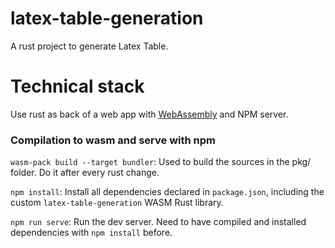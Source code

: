 # latex-table-generation

A rust project to generate Latex Table.

# Technical stack

Use rust as back of a web app with [WebAssembly](https://www.rust-lang.org/fr/what/wasm) and NPM server.

### Compilation to wasm and serve with npm

`wasm-pack build --target bundler`: Used to build the sources in the pkg/ folder. Do it after every rust change.

`npm install`: Install all dependencies declared in `package.json`, including the custom `latex-table-generation` WASM Rust library.

`npm run serve`: Run the dev server. Need to have compiled and installed dependencies with `npm install` before.
